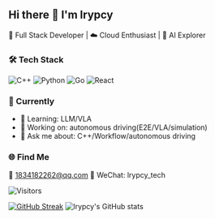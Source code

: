 ## Hi there 👋 I'm lrypcy

🚀 Full Stack Developer | ☁️ Cloud Enthusiast | 🧠 AI Explorer


### 🛠 Tech Stack
![C++](https://img.shields.io/badge/-C%2B%2B-00599C?logo=cplusplus&logoColor=white)
![Python](https://img.shields.io/badge/-Python-3776AB?logo=python&logoColor=white)
![Go](https://img.shields.io/badge/-Go-00ADD8?logo=go&logoColor=white)
![React](https://img.shields.io/badge/-React-61DAFB?logo=react&logoColor=black)


### 🎯 Currently
- 🌱 Learning: LLM/VLA
- 🔭 Working on: autonomous driving(E2E/VLA/simulation)
- 💬 Ask me about: C++/Workflow/autonomous driving

### 🌐 Find Me
📧 [1834182262@qq.com](mailto:1834182262@qq.com)
💬 WeChat: lrypcy_tech


![Visitors](https://visitor-badge.laobi.icu/badge?page_id=lrypcy.lrypcy)

[![GitHub Streak](https://streak-stats.demolab.com?user=lrypcy&theme=dark&border_radius=4.6)](https://git.io/streak-stats)
![lrypcy's GitHub stats](https://github-readme-stats.vercel.app/api?username=lrypcy&show_icons=true&theme=vision-friendly-dark)

<!--
**lrypcy/lrypcy** is a ✨ _special_ ✨ repository because its `README.md` (this file) appears on your GitHub profile.

Here are some ideas to get you started:

- 🔭 I'm currently working on ...
- 🌱 I'm currently learning ...
- 👯 I'm looking to collaborate on ...
- 🤔 I'm looking for help with ...
- 💬 Ask me about ...
- 📫 How to reach me: ...
- 😄 Pronouns: ...
- ⚡ Fun fact: ...
-->
